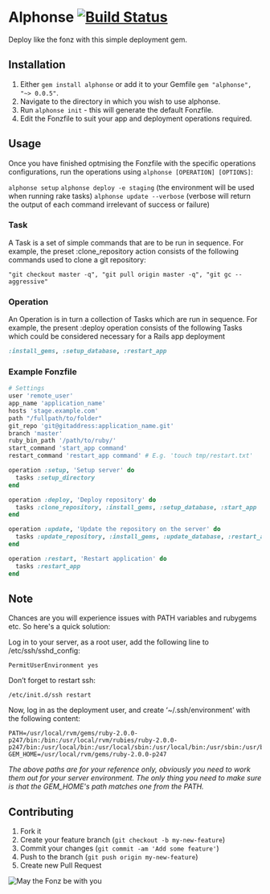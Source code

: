 # Alphonse [![Build Status](https://secure.travis-ci.org/simonjones/alphonse.png?branch=master)](http://travis-ci.org/simonjones/alphonse)

Deploy like the fonz with this simple deployment gem.

## Installation

1. Either `gem install alphonse` or add it to your Gemfile `gem "alphonse", "~> 0.0.5"`.
2. Navigate to the directory in which you wish to use alphonse.
3. Run `alphonse init` - this will generate the default Fonzfile.
4. Edit the Fonzfile to suit your app and deployment operations required.

## Usage

Once you have finished optmising the Fonzfile with the specific operations configurations, run the operations using `alphonse [OPERATION] [OPTIONS]`:

`alphonse setup`
`alphonse deploy -e staging` (the environment will be used when running rake tasks)
`alphonse update --verbose` (verbose will return the output of each command irrelevant of success or failure)

### Task

A Task is a set of simple commands that are to be run in sequence. For example, the preset :clone_repository action consists of the following commands used to clone a git repository:
  
  `"git checkout master -q", "git pull origin master -q", "git gc --aggressive"`

### Operation

An Operation is in turn a collection of Tasks which are run in sequence. For example, the present :deploy operation consists of the following Tasks which could be considered necessary for a Rails app deployment

  ```ruby
  :install_gems, :setup_database, :restart_app
  ```

### Example Fonzfile

  ```ruby
  # Settings
  user 'remote_user'
  app_name 'application_name'
  hosts 'stage.example.com'
  path "/fullpath/to/folder"
  git_repo 'git@gitaddress:application_name.git'
  branch 'master'
  ruby_bin_path '/path/to/ruby/'
  start_command 'start_app command' 
  restart_command 'restart_app command' # E.g. 'touch tmp/restart.txt'

  operation :setup, 'Setup server' do
    tasks :setup_directory
  end

  operation :deploy, 'Deploy repository' do
    tasks :clone_repository, :install_gems, :setup_database, :start_app
  end

  operation :update, 'Update the repository on the server' do
    tasks :update_repository, :install_gems, :update_database, :restart_app
  end

  operation :restart, 'Restart application' do
    tasks :restart_app
  end
  ```

## Note

Chances are you will experience issues with PATH variables and rubygems etc. So here's a quick solution:

Log in to your server, as a root user, add the following line to /etc/ssh/sshd_config:

    PermitUserEnvironment yes

Don’t forget to restart ssh:

    /etc/init.d/ssh restart

Now, log in as the deployment user, and create ‘~/.ssh/environment’ with the following content:

    PATH=/usr/local/rvm/gems/ruby-2.0.0-p247/bin:/bin:/usr/local/rvm/rubies/ruby-2.0.0-p247/bin:/usr/local/bin:/usr/local/sbin:/usr/local/bin:/usr/sbin:/usr/bin:/sbin:/bin
    GEM_HOME=/usr/local/rvm/gems/ruby-2.0.0-p247

*The above paths are for your reference only, obviously you need to work them out for your server environment. The only thing you need to make sure is that the GEM_HOME's path matches one from the PATH.*

## Contributing

1. Fork it
2. Create your feature branch (`git checkout -b my-new-feature`)
3. Commit your changes (`git commit -am 'Add some feature'`)
4. Push to the branch (`git push origin my-new-feature`)
5. Create new Pull Request

![May the Fonz be with you](http://lovablelabelsblog.com/wp-content/uploads/2010/03/fonz1.jpg)
